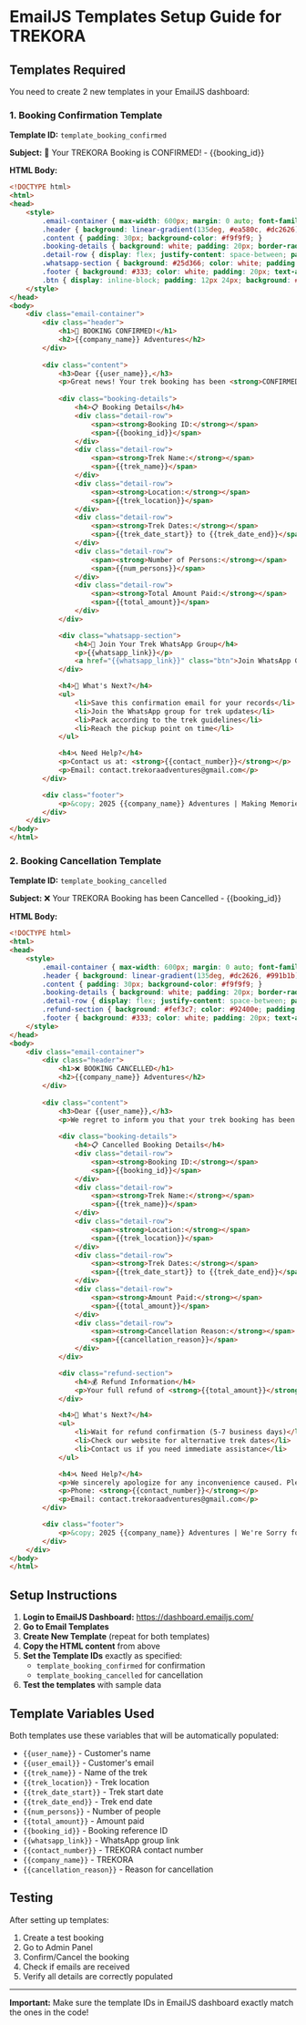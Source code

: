 # EmailJS Templates Setup Guide for TREKORA

## Templates Required

You need to create 2 new templates in your EmailJS dashboard:

### 1. Booking Confirmation Template
**Template ID:** `template_booking_confirmed`

**Subject:** 🎉 Your TREKORA Booking is CONFIRMED! - {{booking_id}}

**HTML Body:**
```html
<!DOCTYPE html>
<html>
<head>
    <style>
        .email-container { max-width: 600px; margin: 0 auto; font-family: Arial, sans-serif; line-height: 1.6; }
        .header { background: linear-gradient(135deg, #ea580c, #dc2626); color: white; padding: 30px; text-align: center; }
        .content { padding: 30px; background-color: #f9f9f9; }
        .booking-details { background: white; padding: 20px; border-radius: 8px; margin: 20px 0; }
        .detail-row { display: flex; justify-content: space-between; padding: 10px 0; border-bottom: 1px solid #eee; }
        .whatsapp-section { background: #25d366; color: white; padding: 20px; border-radius: 8px; margin: 20px 0; text-align: center; }
        .footer { background: #333; color: white; padding: 20px; text-align: center; }
        .btn { display: inline-block; padding: 12px 24px; background: #25d366; color: white; text-decoration: none; border-radius: 5px; }
    </style>
</head>
<body>
    <div class="email-container">
        <div class="header">
            <h1>🎉 BOOKING CONFIRMED!</h1>
            <h2>{{company_name}} Adventures</h2>
        </div>
        
        <div class="content">
            <h3>Dear {{user_name}},</h3>
            <p>Great news! Your trek booking has been <strong>CONFIRMED</strong> by our team after payment verification.</p>
            
            <div class="booking-details">
                <h4>📋 Booking Details</h4>
                <div class="detail-row">
                    <span><strong>Booking ID:</strong></span>
                    <span>{{booking_id}}</span>
                </div>
                <div class="detail-row">
                    <span><strong>Trek Name:</strong></span>
                    <span>{{trek_name}}</span>
                </div>
                <div class="detail-row">
                    <span><strong>Location:</strong></span>
                    <span>{{trek_location}}</span>
                </div>
                <div class="detail-row">
                    <span><strong>Trek Dates:</strong></span>
                    <span>{{trek_date_start}} to {{trek_date_end}}</span>
                </div>
                <div class="detail-row">
                    <span><strong>Number of Persons:</strong></span>
                    <span>{{num_persons}}</span>
                </div>
                <div class="detail-row">
                    <span><strong>Total Amount Paid:</strong></span>
                    <span>{{total_amount}}</span>
                </div>
            </div>

            <div class="whatsapp-section">
                <h4>📱 Join Your Trek WhatsApp Group</h4>
                <p>{{whatsapp_link}}</p>
                <a href="{{whatsapp_link}}" class="btn">Join WhatsApp Group</a>
            </div>

            <h4>📝 What's Next?</h4>
            <ul>
                <li>Save this confirmation email for your records</li>
                <li>Join the WhatsApp group for trek updates</li>
                <li>Pack according to the trek guidelines</li>
                <li>Reach the pickup point on time</li>
            </ul>

            <h4>📞 Need Help?</h4>
            <p>Contact us at: <strong>{{contact_number}}</strong></p>
            <p>Email: contact.trekoraadventures@gmail.com</p>
        </div>

        <div class="footer">
            <p>&copy; 2025 {{company_name}} Adventures | Making Memories, One Trek at a Time</p>
        </div>
    </div>
</body>
</html>
```

### 2. Booking Cancellation Template
**Template ID:** `template_booking_cancelled`

**Subject:** ❌ Your TREKORA Booking has been Cancelled - {{booking_id}}

**HTML Body:**
```html
<!DOCTYPE html>
<html>
<head>
    <style>
        .email-container { max-width: 600px; margin: 0 auto; font-family: Arial, sans-serif; line-height: 1.6; }
        .header { background: linear-gradient(135deg, #dc2626, #991b1b); color: white; padding: 30px; text-align: center; }
        .content { padding: 30px; background-color: #f9f9f9; }
        .booking-details { background: white; padding: 20px; border-radius: 8px; margin: 20px 0; }
        .detail-row { display: flex; justify-content: space-between; padding: 10px 0; border-bottom: 1px solid #eee; }
        .refund-section { background: #fef3c7; color: #92400e; padding: 20px; border-radius: 8px; margin: 20px 0; }
        .footer { background: #333; color: white; padding: 20px; text-align: center; }
    </style>
</head>
<body>
    <div class="email-container">
        <div class="header">
            <h1>❌ BOOKING CANCELLED</h1>
            <h2>{{company_name}} Adventures</h2>
        </div>
        
        <div class="content">
            <h3>Dear {{user_name}},</h3>
            <p>We regret to inform you that your trek booking has been <strong>CANCELLED</strong> by our team.</p>
            
            <div class="booking-details">
                <h4>📋 Cancelled Booking Details</h4>
                <div class="detail-row">
                    <span><strong>Booking ID:</strong></span>
                    <span>{{booking_id}}</span>
                </div>
                <div class="detail-row">
                    <span><strong>Trek Name:</strong></span>
                    <span>{{trek_name}}</span>
                </div>
                <div class="detail-row">
                    <span><strong>Location:</strong></span>
                    <span>{{trek_location}}</span>
                </div>
                <div class="detail-row">
                    <span><strong>Trek Dates:</strong></span>
                    <span>{{trek_date_start}} to {{trek_date_end}}</span>
                </div>
                <div class="detail-row">
                    <span><strong>Amount Paid:</strong></span>
                    <span>{{total_amount}}</span>
                </div>
                <div class="detail-row">
                    <span><strong>Cancellation Reason:</strong></span>
                    <span>{{cancellation_reason}}</span>
                </div>
            </div>

            <div class="refund-section">
                <h4>💰 Refund Information</h4>
                <p>Your full refund of <strong>{{total_amount}}</strong> will be processed within 5-7 business days to your original payment method.</p>
            </div>

            <h4>📝 What's Next?</h4>
            <ul>
                <li>Wait for refund confirmation (5-7 business days)</li>
                <li>Check our website for alternative trek dates</li>
                <li>Contact us if you need immediate assistance</li>
            </ul>

            <h4>📞 Need Help?</h4>
            <p>We sincerely apologize for any inconvenience caused. Please contact us:</p>
            <p>Phone: <strong>{{contact_number}}</strong></p>
            <p>Email: contact.trekoraadventures@gmail.com</p>
        </div>

        <div class="footer">
            <p>&copy; 2025 {{company_name}} Adventures | We're Sorry for the Inconvenience</p>
        </div>
    </div>
</body>
</html>
```

## Setup Instructions

1. **Login to EmailJS Dashboard:** https://dashboard.emailjs.com/
2. **Go to Email Templates**
3. **Create New Template** (repeat for both templates)
4. **Copy the HTML content** from above
5. **Set the Template IDs** exactly as specified:
   - `template_booking_confirmed` for confirmation
   - `template_booking_cancelled` for cancellation
6. **Test the templates** with sample data

## Template Variables Used

Both templates use these variables that will be automatically populated:

- `{{user_name}}` - Customer's name
- `{{user_email}}` - Customer's email
- `{{trek_name}}` - Name of the trek
- `{{trek_location}}` - Trek location
- `{{trek_date_start}}` - Trek start date
- `{{trek_date_end}}` - Trek end date
- `{{num_persons}}` - Number of people
- `{{total_amount}}` - Amount paid
- `{{booking_id}}` - Booking reference ID
- `{{whatsapp_link}}` - WhatsApp group link
- `{{contact_number}}` - TREKORA contact number
- `{{company_name}}` - TREKORA
- `{{cancellation_reason}}` - Reason for cancellation

## Testing

After setting up templates:
1. Create a test booking
2. Go to Admin Panel
3. Confirm/Cancel the booking
4. Check if emails are received
5. Verify all details are correctly populated

---
**Important:** Make sure the template IDs in EmailJS dashboard exactly match the ones in the code!
